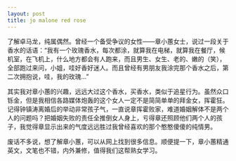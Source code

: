 ```yaml
---
layout: post
title: jo malone red rose
---
```




了解卓马龙，纯属偶然。曾经一个备受争议的女性——章小蕙女士，说过一段关于香水的话语：“我有一个玫瑰香水，每次都涂，就算我在电梯，就算我在餐厅，候机室，在飞机上，什么地方都会有人跑来，而且男生、女生、老的、嫩的（笑），全部跑过来问，小姐，哇好香好迷人。而且曾经有男朋友我涂完那个香水之后，第二次拥抱说，哇，我的玫瑰…”

其实我对章小蕙的兴趣，远远大过这个香水，买香水，类似于追星行为。虽然众口铄金，但是我相信各路媒体炮轰的这个女人一定不是简简单单的拜金女，挥霍狂。记得钟镇涛离婚后的举动非常孩子气，一直说章挥霍败家，难道婚姻解体不是两个人的问题吗？把婚姻失败的责任全推倒女人身上，亏得章还照顾他们两个人的孩子，我觉得章显示出来的气度远远胜过我曾经喜欢的那个憨憨傻傻的纯情男。

废话不多说，想了解章小蕙，可以从网上找到很多信息。顺便提一下，章小蕙精通英文，文笔也不错，内外兼修，值得我们这帮熟女学习。
